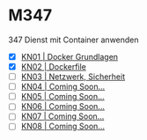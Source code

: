 # M347
347 Dienst mit Container anwenden

- [X] [KN01 | Docker Grundlagen](/KN01/README.md)
- [X] [KN02 | Dockerfile](/KN02/README.md)
- [ ] [KN03 | Netzwerk, Sicherheit](/KN03/README.md)
- [ ] [KN04 | Coming Soon...]()
- [ ] [KN05 | Coming Soon...]()
- [ ] [KN06 | Coming Soon...]()
- [ ] [KN07 | Coming Soon...]()
- [ ] [KN08 | Coming Soon...]()